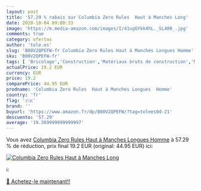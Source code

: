 ```yaml
---
layout: post
title: '57.29 % rabais sur Columbia Zero Rules  Haut à Manches Long'
date: 2020-10-04 09:00:33
image: 'https://m.media-amazon.com/images/I/41ugGYkk4hL._SL400_.jpg'
comments: true
category: ofertas
author: 'tole.es'
slug: 'B00V2QPEFW-fr Columbia Zero Rules Haut à Manches Longues Homme'
sku: 'B00V2QPEFW-fr'
tags: [ 'Bricolage','Construction','Matériaux bruts de construction','Matériel de construction', ]
actualPrice: 19.2 EUR
currency: EUR
price: 19.2
comparePrice: 44.95 EUR
prodname: 'Columbia Zero Rules  Haut à Manches Longues  Homme'
country: 'fr'
flag: '🇫🇷'
brand: ''
buyurl: 'https://www.amazon.fr/dp/B00V2QPEFW/?tag=tolees0d-21'
descuento: '57.29'
average: '19.369999999999997'
---
```


Vous avez [Columbia Zero Rules  Haut à Manches Longues  Homme](https://www.amazon.fr/dp/B00V2QPEFW/?tag=tolees0d-21)  à  57.29 % de réduction, prix final  19.2 EUR (original: 44.95 EUR) ici:

[![Columbia Zero Rules  Haut à Manches Long](https://m.media-amazon.com/images/I/41ugGYkk4hL._SL400_.jpg)](https://www.amazon.fr/dp/B00V2QPEFW/?tag=tolees0d-21)

ℹ️:


[🛒 Achetez-le maintenant!!](https://www.amazon.fr/dp/B00V2QPEFW/?tag=tolees0d-21)
